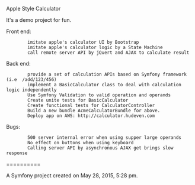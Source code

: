 Apple Style Calculator

It's a demo project for fun.

Front end:  

            imitate apple's calculator UI by Bootstrap
            imitate apple's calculator logic by a State Machine
            call remote server API by jQuert and AJAX to calculate result

Back end:   

            provide a set of calculation APIs based on Symfony framework (i.e  /add/123/456)
            implement a BasicCalculator class to deal with calculation logic independently
            Use Symfony Validation to valid operation and operands
            Create unite tests for BasicCalculator
            Create functional tests for CalculatorController
            Build a new bundle AcmeCalculatorBundle for above. 
            Deploy app on AWS: http://calculator.hudeven.com

Bugs:       

            500 server internal error when using supper large operands
            No effect on buttons when using keyboard
            Calling server API by asynchronous AJAX get brings slow response
            

==========

A Symfony project created on May 28, 2015, 5:28 pm.
